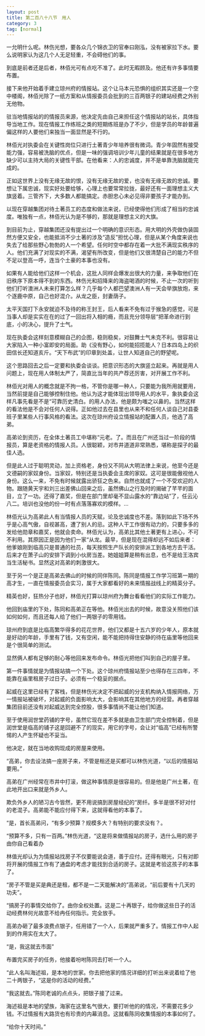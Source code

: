 ```yaml
---
layout: post
title: 第二百八十八节　用人
category: 3
tag: [normal]
---
```


一允明什么呢。林伤光想，要各众几个锦衣卫的官奉曰刚泓，没有被家拉下水。要么说明家认为这几个人无足轻重，不会碍他们的事。

到底是前者还是后者，林佰光可有点吃不准了。此时无暇顾及。他还有许多事情要布置。

接下来他开始着手建立琼州府的情报站。这个让马本元恐惧的组织其实还是一个空中楼阁，林佰光除了一纸方案和从情报委员会批到的三百两银子的建站经费之外别无他物。

驻当地情报站的的情报员来源，他决定先由自己来担任这个情报站的站长，具体指导当地工作。现在情报工作练班之类的短期练班是办了不少，但是学员的年龄普遍偏这样的人要他们来独当一面显然是不行的。

林佰光对执委会在关键性岗位只进行土著青少年培养很有微词。青少年固然有接受能力强，容易被洗脑的优点，但是一味的强调培训少年儿童的结果就是在很多地方缺少可以主持大局的关键性干部。在他看来：人的忠诚度，并不是单靠洗脑就能完成的。

正如这世界上没有无缘无故的恨，没有无缘无故的爱，也没有无缘无故的忠诚。要想让下属忠诚，现实好处要给够，心理上也要常常拉拢，最好还有一面理想主义大旗竖着。三管齐下，大多数人都能搞定。赤胆忠心未必见得非要孩子才能办到。

以现在穿越集团对待土著员工的态度和做法来说，已经使得他们形成了相当的忠诚度。唯独有一点，林佰光认为是不够的，那就是理想主义的大旗。

到目前为止，穿越集团还没有提出过一个明确的意识形态。用大明的外壳做伪装固然方便又安全，也能抵消不少土著的涉及“造反”担忧心理，但是从某个角度来说也失去了给那些野心勃勃的人一个希望。任何时空中都存在着一大批不满现实秩序的人。他们充满了对现实的不满，渴望有所改变，但是他们又很清楚自己的能力不但不足以登高一呼，连当个土豪的本事也没有。

如果有人能给他们这样一个机会，这批人同样会爆发出很大的力量，来争取他们在旧秩序下原本得不到的东西。林伤光和招降来的海盗喝酒的时候，不止一次的听到他们打听澳洲人未来打算怎么样？几乎每个人都巴望澳洲人有一天会举旗放炮，来个逐鹿中原，自己也好混介。从龙之臣，封妻荫子。

太平天国打下永安就迫不及待的称王封王，后人看来不免有过于猴急的感觉，可是当事人却是实实在在的过了一回出将入相的瘾，而且充分领导层“把革命进行到底，小的决心，提升了士气。

现在执委会这样刻意模糊自己的企图，稳则稳矣，对鼓舞士气未克不利。很容易让大家陷入一种小富即安的局面。助《没有野心，如何能招揽能人？日本四岛上的织田信长还知道亥斤。“天下布武”的印章到处盖，让世人知道自己的野望呢。

这个思路回去之后一定要和执委会谈谈。把意识形态的大旗竖立起来。再就是用人问题上，现在用人体制太严了，简直比当年的共产荐还厉害，对开展工作不利。

林佰光对用人的概念就是不拘一格，不管你是哪一种人，只要能为我所用就要用，当然前提是自己能够控制住他。他认为这才能体现出领导用人的水平，象执委会这样凡事先看是不是“可靠历史清白。的用人办法，他是颇为嗤之以鼻的。当然这样的看法他是不会对任何人说得。正如他过去在县里也从来不和任何人谈自己对县委班子里某些人行事风格的看法。这次在琼州府设立情报站的配置人员，他选了高弟。

高弟论到资历，在全体土著员工中堪称“元老。了。而且在广州还当过一阶段的情报员，算是老资格的情报人员。人很聪颖，对市井道道非常熟悉，堪称是探子的最佳人选。

但是此人过于聪明灵动，加上资格老，身份又不同从大明法律上来说，他至今还是文德嗣的家奴身份。当家奴，特别还是当执委会主席的家奴。这可是很能傲视他人身份。这么一来，不免有时候就露出骄狂之色来。自然也就成了一个不受欢迎的人物。跟随黄天宇和刘三出差佛山回来之后，虽然佛山之行及时的揭破了芊芊的面目，立了一功。还得了嘉奖，但是在部门里却毫不显山露水的“靠边站”了，任云沁八二。培训也没他的份一时有点落落寡欢的模样。…

林佰光认为高弟此人有当情报人员的天赋，论及忠诚度也不差。落到如此下场不外乎是心高气傲，自视甚高，遭了别人的忌。这种人干工作很有动力的，只要多多的发给他勋章和嘉奖，他就会卖命。林佰光认为，高弟比其他土著更有上进心，不可不利用。其原因正是因为他们一家“从龙。最早，但是现在混得却远不如后来者：他爹娘刚到临高只是普通的社员，每天按照生产队长的安排派工到各地方去干活。后来才在萧子山的安排下调到小伙房当差。她姐姐算是稍有出息，也不是给王洛宾当生活秘书。显然这对高弟的刺激很大。

至于另一个是正是高弟去佛山的时候的同伴陈同。陈同是情报工作学习班第一期的高才生，一直在情报委员会实习，属于大家都看好的未来情报战线上的精英分子。

精英也好，狂热分子也好，林佰光打算以琼州府为舞台看看他们的实际工作能力。

他回到庙里的下处，陈同和高弟正在等他。林佰光出去的时候，故意没关照他们该如何如何，而且还每人给了他们一两银子的零用钱。

琼州府到底是比临高繁华得多的花花世界，他们又都是十五六岁的少年人，原本就是好动的年龄，手里有了钱，又有空闲，能不能把持得住安静的待在庙里等他回来是个很简单的测试。

显然俩人都有足够的耐心等他回来发布命令。林佰光把他们叫到自己的屋子里。

第一件事情就是为情报站搞一个下处。这个琼州府情报站至少也得存在三四年，不能靠在庙里租房子过日子。必须有一个稳妥的据点。

起威在这里已经有了客栈，但是林伤光决定不把起威的分支机构纳入情报网络，万一情报站被破坏，对起威的负面影响太大，会影响其在其他地方的经营。再者穿越集团目前还没有对起威达到完全控股，很多事情尚不能让他们知道。

至于使用润世堂药铺的字号，虽然它现在差不多就是由卫生部门完全控制着，但是润世堂是临高的铺子这是回避不了的现实，用它的字号，会让对“临高”已经有所警惕的人产生怀疑也不妥当。

他决定，就在当地收购现成的房屋来使用。

“高弟，你去设法搞一座房子来，不管是租还是买都可以林伤光道，“以后的情报站要用。”

高弟在广州经常在市井中打滚，做这种事情原是很容易的。但是他是广州土著，在此地开出口来就是外乡人。

欺负外乡人的陋习古今皆然，更不用说搞到房屋经纪的“房纤。多半是很不好对付的老混子。高弟能不能应付得下来，这就得看他的本事了。

“是，首长高弟问，“有多少预算？规模多大？有特别的要求没有？。

“预算不多，只有一百两。”林伤光道，“这是将来做情报站的房子，选什么用的房子由你自己看着办

林值光却认为为情报站找房子不仅要能说会道，善于应付。还得有眼光，只有对即将开展的情报工作有了通盘的考虑才能找到合适的房子。这就是考验这孩子的本事了。

“房子不管是买是典还是租，都不是一二天能解决的”高弟说，“前后要有十几天的功夫”。

“搞房子的事情交给你了。由你全权处置。这是二十再银子，给你做这些日子的活动经费林何光故意不给冉任何指示。完全放手。

高弟办砸了最多浪费点银子，任用错了一个人，后果就严重多了。情报工作中人起到的作用实在太大了。

“是，我这就去市面”

布置完买房子的任务，他接着吩咐陈同去打听一个人。

“此人名叫海述祖，是本地的世家。你去把他家的情况详细的打听出来说着给了他二十两银子，“这是你的活动的经费。”

“我这就去。”陈同老诚的点点头，把银子接了过来。

海述祖是本地的望族，海家在这里名气很大，要打听他的的情况，不需要花多少钱。不过情报有大路货也有珍贵的内幕消息。这就看陈同收集情报的本事如何了。

“给你十天时间。”
